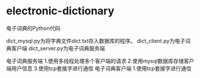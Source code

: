 # electronic-dictionary
电子词典的Python代码

dict_mysql.py为将字典文件dict.txt存入数据库的程序。
dict_client.py为电子词典客户端
dict_server.py为电子词典服务端


电子词典服务端
  1.使用多线程处理多个客户端的请求
  2.使用mysql数据库存储客户端用户信息
  3.使用tcp套接字进行通信
电子词典客户端
  1.使用tcp套接字进行通信

